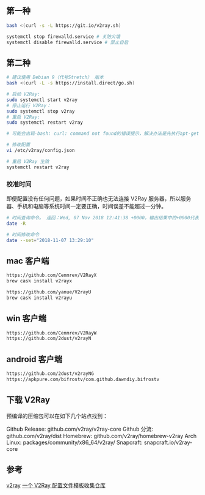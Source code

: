 
## 第一种

```bash
bash <(curl -s -L https://git.io/v2ray.sh)

systemctl stop firewalld.service # 关防火墙
systemctl disable firewalld.service # 禁止自启
```

## 第二种

```bash
# 建议使用 Debian 9（代号Stretch） 版本
bash <(curl -L -s https://install.direct/go.sh)

# 启动 V2Ray:
sudo systemctl start v2ray
# 停止运行 V2Ray：
sudo systemctl stop v2ray
# 重启 V2Ray:
sudo systemctl restart v2ray

# 可能会出现-bash: curl: command not found的错误提示，解决办法是先执行apt-get update 在执行apt-get install curl

# 修改配置
vi /etc/v2ray/config.json

# 重启 V2Ray 生效
systemctl restart v2ray
```

### 校准时间

即便配置没有任何问题，如果时间不正确也无法连接 V2Ray 服务器，所以服务器、手机和电脑等系统时间一定要正确，时间误差不能超过一分钟。

```bash
# 时间查询命令。 返回：Wed, 07 Nov 2018 12:41:38 +0000，输出结果中的+0000代表 0 时区格林威治标准时间，换成东八区的上海时间则为 2018 20:41:38，时间是准确的。这里补充一下，时区不同没关系，只要换算后的时间是准确即可。
date -R

# 时间修改命令
date --set="2018-11-07 13:29:10"
```

## mac 客户端

```bash
https://github.com/Cenmrev/V2RayX
brew cask install v2rayx

https://github.com/yanue/V2rayU
brew cask install v2rayu
```

## win 客户端

```bash
https://github.com/Cenmrev/V2RayW
https://github.com/2dust/v2rayN
```

## android 客户端

```bash
https://github.com/2dust/v2rayNG
https://apkpure.com/bifrostv/com.github.dawndiy.bifrostv
```

## 下载 V2Ray
预编译的压缩包可以在如下几个站点找到：

Github Release: github.com/v2ray/v2ray-core
Github 分流: github.com/v2ray/dist
Homebrew: github.com/v2ray/homebrew-v2ray
Arch Linux: packages/community/x86_64/v2ray/
Snapcraft: snapcraft.io/v2ray-core

## 参考

[v2ray](https://www.v2ray.com)
[一个 V2Ray 配置文件模板收集仓库](https://github.com/KiriKira/vTemplate)
